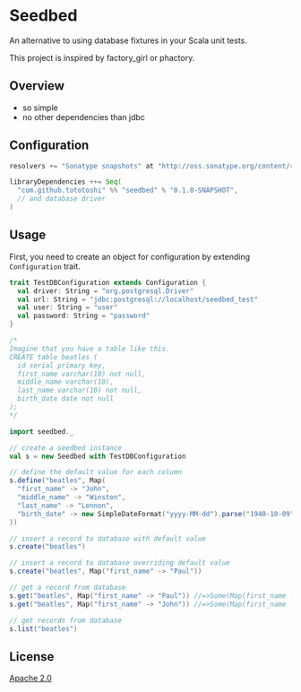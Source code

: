 # Seedbed
An alternative to using database fixtures in your Scala unit tests.

This project is inspired by factory_girl or phactory.

## Overview

- so simple
- no other dependencies than jdbc

## Configuration

```scala
resolvers += "Sonatype snapshots" at "http://oss.sonatype.org/content/repositories/snapshots/"

libraryDependencies ++= Seq(
  "com.github.tototoshi" %% "seedbed" % "0.1.0-SNAPSHOT",
  // and database driver
)
```

## Usage

First, you need to create an object for configuration by extending `Configuration` trait.

```scala
trait TestDBConfiguration extends Configuration {
  val driver: String = "org.postgresql.Driver"
  val url: String = "jdbc:postgresql://localhost/seedbed_test"
  val user: String = "user"
  val password: String = "password"
}
```

```scala
/*
Imagine that you have a table like this.
CREATE table beatles (
  id serial primary key,
  first_name varchar(10) not null,
  middle_name varchar(10),
  last_name varchar(10) not null,
  birth_date date not null
);
*/

import seedbed._

// create a seedbed instance
val s = new Seedbed with TestDBConfiguration

// define the default value for each column
s.define("beatles", Map(
  "first_name" -> "John",
  "middle_name" -> "Winston",
  "last_name" -> "Lennon",
  "birth_date" -> new SimpleDateFormat("yyyy-MM-dd").parse("1940-10-09")
))

// insert a record to database with default value
s.create("beatles")

// insert a record to database overriding default value
s.create("beatles", Map("first_name" -> "Paul"))

// get a record from database
s.get("beatles", Map("first_name" -> "Paul")) //=>Some(Map(first_name -> Paul, ...))
s.get("beatles", Map("first_name" -> "John")) //=>Some(Map(first_name -> John, ...))

// get records from database
s.list("beatles")
```


## License

[Apache 2.0](http://www.apache.org/licenses/LICENSE-2.0)
